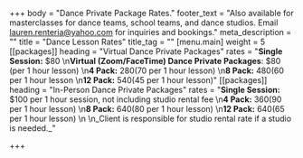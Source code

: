 +++
body = "Dance Private Package Rates."
footer_text = "Also available for masterclasses for dance teams, school teams, and dance studios. Email lauren.renteria@yahoo.com for inquiries and bookings."
meta_description = ""
title = "Dance Lesson Rates"
title_tag = ""
[menu.main]
weight = 5
[[packages]]
heading = "Virtual Dance Private Packages"
rates = "**Single Session:** $80  \n**Virtual (Zoom/FaceTime) Dance Private Packages**: $80 (per 1 hour lesson)  \n**4 Pack:** $280 ($70 per 1 hour lesson)  \n**8 Pack:** $480 ($60 per 1 hour lesson  \n**12 Pack:** $540 ($45 per 1 hour lesson)"
[[packages]]
heading = "In-Person Dance Private Packages"
rates = "**Single Session:** $100 per 1 hour session, not including studio rental fee  \n**4 Pack:** $360 ($90 per 1 hour lesson)  \n**8 Pack:** $640 ($80 per 1 hour lesson)  \n**12 Pack:** $640 ($65 per 1 hour lesson)  \n  \n_Client is responsible for studio rental rate if a studio is needed._"

+++
